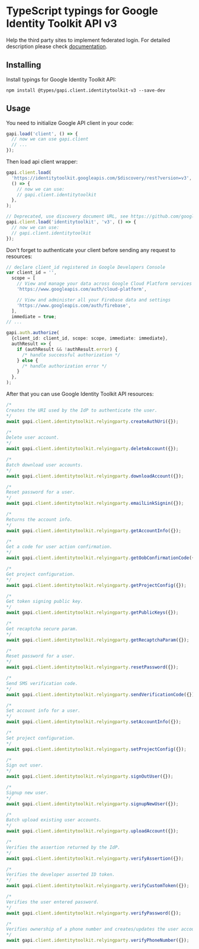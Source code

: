 # TypeScript typings for Google Identity Toolkit API v3

Help the third party sites to implement federated login.
For detailed description please check [documentation](https://developers.google.com/identity-toolkit/v3/).

## Installing

Install typings for Google Identity Toolkit API:

```
npm install @types/gapi.client.identitytoolkit-v3 --save-dev
```

## Usage

You need to initialize Google API client in your code:

```typescript
gapi.load('client', () => {
  // now we can use gapi.client
  // ...
});
```

Then load api client wrapper:

```typescript
gapi.client.load(
  'https://identitytoolkit.googleapis.com/$discovery/rest?version=v3',
  () => {
    // now we can use:
    // gapi.client.identitytoolkit
  },
);
```

```typescript
// Deprecated, use discovery document URL, see https://github.com/google/google-api-javascript-client/blob/master/docs/reference.md#----gapiclientloadname----version----callback--
gapi.client.load('identitytoolkit', 'v3', () => {
  // now we can use:
  // gapi.client.identitytoolkit
});
```

Don't forget to authenticate your client before sending any request to resources:

```typescript
// declare client_id registered in Google Developers Console
var client_id = '',
  scope = [
    // View and manage your data across Google Cloud Platform services
    'https://www.googleapis.com/auth/cloud-platform',

    // View and administer all your Firebase data and settings
    'https://www.googleapis.com/auth/firebase',
  ],
  immediate = true;
// ...

gapi.auth.authorize(
  {client_id: client_id, scope: scope, immediate: immediate},
  authResult => {
    if (authResult && !authResult.error) {
      /* handle successful authorization */
    } else {
      /* handle authorization error */
    }
  },
);
```

After that you can use Google Identity Toolkit API resources: <!-- TODO: make this work for multiple namespaces -->

```typescript
/*
Creates the URI used by the IdP to authenticate the user.
*/
await gapi.client.identitytoolkit.relyingparty.createAuthUri({});

/*
Delete user account.
*/
await gapi.client.identitytoolkit.relyingparty.deleteAccount({});

/*
Batch download user accounts.
*/
await gapi.client.identitytoolkit.relyingparty.downloadAccount({});

/*
Reset password for a user.
*/
await gapi.client.identitytoolkit.relyingparty.emailLinkSignin({});

/*
Returns the account info.
*/
await gapi.client.identitytoolkit.relyingparty.getAccountInfo({});

/*
Get a code for user action confirmation.
*/
await gapi.client.identitytoolkit.relyingparty.getOobConfirmationCode({});

/*
Get project configuration.
*/
await gapi.client.identitytoolkit.relyingparty.getProjectConfig({});

/*
Get token signing public key.
*/
await gapi.client.identitytoolkit.relyingparty.getPublicKeys({});

/*
Get recaptcha secure param.
*/
await gapi.client.identitytoolkit.relyingparty.getRecaptchaParam({});

/*
Reset password for a user.
*/
await gapi.client.identitytoolkit.relyingparty.resetPassword({});

/*
Send SMS verification code.
*/
await gapi.client.identitytoolkit.relyingparty.sendVerificationCode({});

/*
Set account info for a user.
*/
await gapi.client.identitytoolkit.relyingparty.setAccountInfo({});

/*
Set project configuration.
*/
await gapi.client.identitytoolkit.relyingparty.setProjectConfig({});

/*
Sign out user.
*/
await gapi.client.identitytoolkit.relyingparty.signOutUser({});

/*
Signup new user.
*/
await gapi.client.identitytoolkit.relyingparty.signupNewUser({});

/*
Batch upload existing user accounts.
*/
await gapi.client.identitytoolkit.relyingparty.uploadAccount({});

/*
Verifies the assertion returned by the IdP.
*/
await gapi.client.identitytoolkit.relyingparty.verifyAssertion({});

/*
Verifies the developer asserted ID token.
*/
await gapi.client.identitytoolkit.relyingparty.verifyCustomToken({});

/*
Verifies the user entered password.
*/
await gapi.client.identitytoolkit.relyingparty.verifyPassword({});

/*
Verifies ownership of a phone number and creates/updates the user account accordingly.
*/
await gapi.client.identitytoolkit.relyingparty.verifyPhoneNumber({});
```
